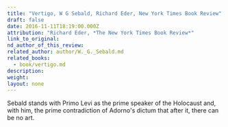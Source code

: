 ```yaml
---
title: "Vertigo, W G Sebald, Richard Eder, New York Times Book Review"
draft: false
date: 2016-11-11T18:19:00.000Z
attribution: "Richard Eder, *The New York Times Book Review*"
link_to_original:
nd_author_of_this_review:
related_author: author/W._G._Sebald.md
related_books:
  - book/vertigo.md
description:
weight:
layout: none
---
```

Sebald stands with Primo Levi as the prime speaker of the Holocaust and, with him, the prime contradiction of Adorno's dictum that after it, there can be no art.


